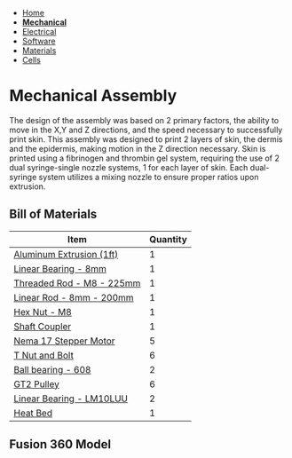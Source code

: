 - [Home](/Biofabrication-Design-Project/index)
- **[Mechanical](/Biofabrication-Design-Project/Mechanical)**
- [Electrical](/Biofabrication-Design-Project/Electrical)
- [Software](/Biofabrication-Design-Project/Software)
- [Materials](/Biofabrication-Design-Project/Materials)
- [Cells](/Biofabrication-Design-Project/Cells)

# Mechanical Assembly

The design of the assembly was based on 2 primary factors, the ability to move in the X,Y and Z directions, and the speed necessary to successfully print skin.
This assembly was designed to print 2 layers of skin, the dermis and the epidermis, making motion in the Z direction necessary.
Skin is printed using a fibrinogen and thrombin gel system, requiring the use of 2 dual syringe-single nozzle systems, 1 for each layer of skin.
Each dual-syringe system utilizes a mixing nozzle to ensure proper ratios upon extrusion.

## Bill of Materials

Item         | Quantity
------------ | -------------
[Aluminum Extrusion (1ft)](https://www.mcmaster.com/47065T107/) | 1 
[Linear Bearing - 8mm](https://www.mcmaster.com/61205K75/) | 1 
[Threaded Rod - M8 - 225mm](https://www.mcmaster.com/1078N32/) | 1 
[Linear Rod - 8mm - 200mm](https://www.mcmaster.com/6112K44/) | 1 
[Hex Nut - M8](https://www.mcmaster.com/90592A022/) | 1 
[Shaft Coupler](https://www.mcmaster.com/2464K19/) | 1 
[Nema 17 Stepper Motor](https://www.mcmaster.com/6627T66/) | 5 
[T Nut and Bolt](https://www.mcmaster.com/47065T139/) | 6 
[Ball bearing - 608](https://www.mcmaster.com/5972K91/) | 2 
[GT2 Pulley](https://www.mcmaster.com/7769N25/) | 6
[Linear Bearing - LM10LUU](https://www.amazon.com/LM10LUU-Linear-Motion-Bearing-Bushing/dp/B01IFDUJYA) | 2 
[Heat Bed](https://www.amazon.com/Heatbed-Aluminum-Drucker-Printer-Thermistor/dp/B00TCL9OR8) | 1 



## Fusion 360 Model
